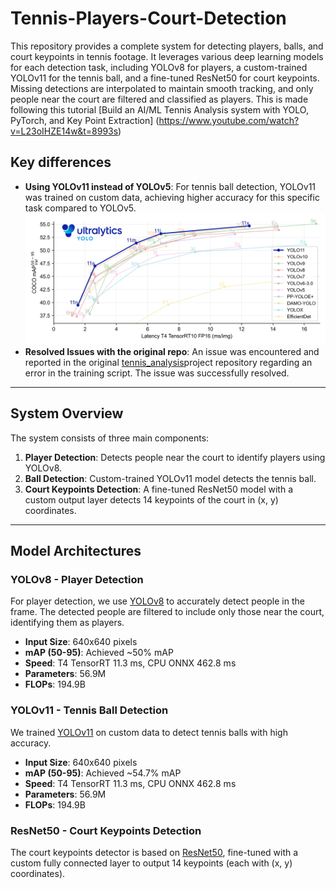 # Tennis-Players-Court-Detection

This repository provides a complete system for detecting players, balls, and court keypoints in tennis footage. It leverages various deep learning models for each detection task, including YOLOv8 for players, a custom-trained YOLOv11 for the tennis ball, and a fine-tuned ResNet50 for court keypoints. Missing detections are interpolated to maintain smooth tracking, and only people near the court are filtered and classified as players.
This is made following this tutorial [Build an AI/ML Tennis Analysis system with YOLO, PyTorch, and Key Point Extraction] (https://www.youtube.com/watch?v=L23oIHZE14w&t=8993s)
## Key differences

- **Using YOLOv11 instead of YOLOv5**: For tennis ball detection, YOLOv11 was trained on custom data, achieving higher accuracy for this specific task compared to YOLOv5.
![Check Performance Comparison](https://github.com/YousefEldaly/Tennis-Players-Court-Detection/blob/main/performance-comparison.png)
- **Resolved Issues with the original repo**: An issue was encountered and reported in the original [tennis_analysis](https://github.com/abdullahtarek/tennis_analysis/issues/5)project repository regarding an error in the training script. The issue was successfully resolved.

---

## System Overview

The system consists of three main components:
1. **Player Detection**: Detects people near the court to identify players using YOLOv8.
2. **Ball Detection**: Custom-trained YOLOv11 model detects the tennis ball.
3. **Court Keypoints Detection**: A fine-tuned ResNet50 model with a custom output layer detects 14 keypoints of the court in (x, y) coordinates.

---

## Model Architectures

### YOLOv8 - Player Detection
For player detection, we use [YOLOv8](https://github.com/ultralytics/ultralytics) to accurately detect people in the frame. The detected people are filtered to include only those near the court, identifying them as players.

- **Input Size**: 640x640 pixels
- **mAP (50-95)**: Achieved ~50% mAP
- **Speed**: T4 TensorRT 11.3 ms, CPU ONNX 462.8 ms
- **Parameters**: 56.9M
- **FLOPs**: 194.9B

### YOLOv11 - Tennis Ball Detection
We trained [YOLOv11](https://docs.ultralytics.com/models/yolo11/#overview) on custom data to detect tennis balls with high accuracy.

- **Input Size**: 640x640 pixels
- **mAP (50-95)**: Achieved ~54.7% mAP
- **Speed**: T4 TensorRT 11.3 ms, CPU ONNX 462.8 ms
- **Parameters**: 56.9M
- **FLOPs**: 194.9B


### ResNet50 - Court Keypoints Detection
The court keypoints detector is based on [ResNet50](https://arxiv.org/abs/1512.03385), fine-tuned with a custom fully connected layer to output 14 keypoints (each with (x, y) coordinates).


